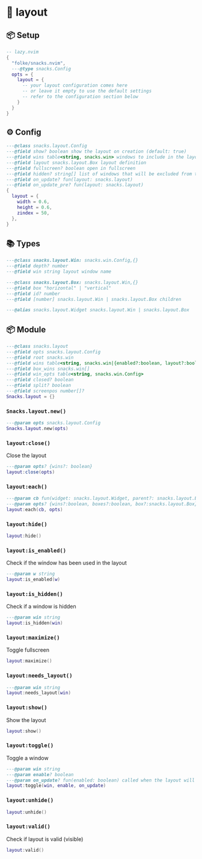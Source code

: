 # 🍿 layout

<!-- docgen -->

## 📦 Setup

```lua
-- lazy.nvim
{
  "folke/snacks.nvim",
  ---@type snacks.Config
  opts = {
    layout = {
      -- your layout configuration comes here
      -- or leave it empty to use the default settings
      -- refer to the configuration section below
    }
  }
}
```

## ⚙️ Config

```lua
---@class snacks.layout.Config
---@field show? boolean show the layout on creation (default: true)
---@field wins table<string, snacks.win> windows to include in the layout
---@field layout snacks.layout.Box layout definition
---@field fullscreen? boolean open in fullscreen
---@field hidden? string[] list of windows that will be excluded from the layout (but can be toggled)
---@field on_update? fun(layout: snacks.layout)
---@field on_update_pre? fun(layout: snacks.layout)
{
  layout = {
    width = 0.6,
    height = 0.6,
    zindex = 50,
  },
}
```

## 📚 Types

```lua
---@class snacks.layout.Win: snacks.win.Config,{}
---@field depth? number
---@field win string layout window name
```

```lua
---@class snacks.layout.Box: snacks.layout.Win,{}
---@field box "horizontal" | "vertical"
---@field id? number
---@field [number] snacks.layout.Win | snacks.layout.Box children
```

```lua
---@alias snacks.layout.Widget snacks.layout.Win | snacks.layout.Box
```

## 📦 Module

```lua
---@class snacks.layout
---@field opts snacks.layout.Config
---@field root snacks.win
---@field wins table<string, snacks.win|{enabled?:boolean, layout?:boolean}>
---@field box_wins snacks.win[]
---@field win_opts table<string, snacks.win.Config>
---@field closed? boolean
---@field split? boolean
---@field screenpos number[]?
Snacks.layout = {}
```

### `Snacks.layout.new()`

```lua
---@param opts snacks.layout.Config
Snacks.layout.new(opts)
```

### `layout:close()`

Close the layout

```lua
---@param opts? {wins?: boolean}
layout:close(opts)
```

### `layout:each()`

```lua
---@param cb fun(widget: snacks.layout.Widget, parent?: snacks.layout.Box)
---@param opts? {wins?:boolean, boxes?:boolean, box?:snacks.layout.Box}
layout:each(cb, opts)
```

### `layout:hide()`

```lua
layout:hide()
```

### `layout:is_enabled()`

Check if the window has been used in the layout

```lua
---@param w string
layout:is_enabled(w)
```

### `layout:is_hidden()`

Check if a window is hidden

```lua
---@param win string
layout:is_hidden(win)
```

### `layout:maximize()`

Toggle fullscreen

```lua
layout:maximize()
```

### `layout:needs_layout()`

```lua
---@param win string
layout:needs_layout(win)
```

### `layout:show()`

Show the layout

```lua
layout:show()
```

### `layout:toggle()`

Toggle a window

```lua
---@param win string
---@param enable? boolean
---@param on_update? fun(enabled: boolean) called when the layout will be updated
layout:toggle(win, enable, on_update)
```

### `layout:unhide()`

```lua
layout:unhide()
```

### `layout:valid()`

Check if layout is valid (visible)

```lua
layout:valid()
```
